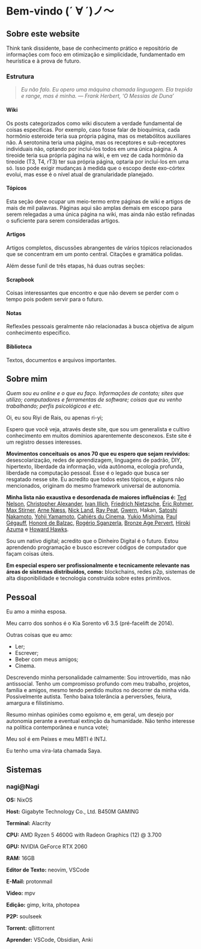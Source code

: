 # Bem-vindo (´ ∀ ´)ノ～
## Sobre este website

Think tank dissidente, base de conhecimento prático e repositório de informações com foco em otimização e simplicidade, fundamentado em heurística e à prova de futuro.

### Estrutura

>_Eu não falo. Eu opero uma máquina chamada linguagem. Ela trepida e range, mas é minha. — Frank Herbert, ‘O Messias de Duna’_

#### Wiki

Os posts categorizados como wiki discutem a verdade fundamental de coisas específicas. Por exemplo, caso fosse falar de bioquímica, cada hormônio esteroide teria sua própria página, mas os metabólitos auxiliares não. A serotonina teria uma página, mas os receptores e sub-receptores individuais não, optando por incluí-los todos em uma única página. A tireoide teria sua própria página na wiki, e em vez de cada hormônio da tireoide (T3, T4, rT3) ter sua própria página, optaria por incluí-los em uma só. Isso pode exigir mudanças à medida que o escopo deste exo-córtex evolui, mas esse é o nível atual de granularidade planejado.

#### Tópicos

Esta seção deve ocupar um meio-termo entre páginas de wiki e artigos de mais de mil palavras. Páginas aqui são amplas demais em escopo para serem relegadas a uma única página na wiki, mas ainda não estão refinadas o suficiente para serem consideradas artigos.

#### Artigos

Artigos completos, discussões abrangentes de vários tópicos relacionados que se concentram em um ponto central. Citações e gramática polidas.

Além desse funil de três etapas, há duas outras seções:

#### Scrapbook

Coisas interessantes que encontro e que não devem se perder com o tempo pois podem servir para o futuro.

#### Notas

Reflexões pessoais geralmente não relacionadas à busca objetiva de algum conhecimento específico.

#### Biblioteca

Textos, documentos e arquivos importantes.

## Sobre mim

_Quem sou eu online e o que eu faço. Informações de contato; sites que utilizo; computadores e ferramentas de software; coisas que eu venho trabalhando; perfis psicológicos e etc._

Oi, eu sou Riyi de Rais, ou apenas ri-yi;

Espero que você veja, através deste site, que sou um generalista e cultivo conhecimento em muitos domínios aparentemente desconexos. Este site é um registro desses interesses.

**Movimentos conceituais os anos 70 que eu espero que sejam revividos:** desescolarização, redes de aprendizagem, linguagens de padrão, DIY, hipertexto, liberdade da informação, vida autônoma, ecologia profunda, liberdade na computação pessoal. Esse é o legado que busca ser resgatado nesse site. Eu acredito que todos estes tópicos, e alguns não mencionados, originam do mesmo framework universal de autonomia.

**Minha lista não exaustiva e desordenada de maiores influências é:** [Ted Nelson](https://en.wikipedia.org/wiki/Ted_Nelson), [Christopher Alexander](https://en.wikipedia.org/wiki/Christopher_Alexander), [Ivan Illich](https://en.wikipedia.org/wiki/Ivan_Illich), [Friedrich Nietzsche](https://en.wikipedia.org/wiki/Philosophy_of_Friedrich_Nietzsche), [Éric Rohmer](https://en.wikipedia.org/wiki/%C3%89ric_Rohmer), [Max Stirner](https://en.wikipedia.org/wiki/Max_Stirner), [Arne Næss](https://en.wikipedia.org/wiki/Arne_N%C3%A6ss), [Nick Land](https://en.wikipedia.org/wiki/Nick_Land), [Ray Peat](https://raypeat.com/about.shtml), [Gwern](https://gwern.net/me), Hakan, [Satoshi Nakamoto](https://en.wikipedia.org/wiki/Satoshi_Nakamoto), [Yohji Yamamoto](https://en.wikipedia.org/wiki/Yohji_Yamamoto), [Cahiérs du Cinema](https://en.wikipedia.org/wiki/Cahiers_du_Cin%C3%A9ma), [Yukio Mishima](https://en.wikipedia.org/wiki/Yukio_Mishima), [Paul Gégauff](https://en.wikipedia.org/wiki/Paul_G%C3%A9gauff), [Honoré de Balzac](https://en.wikipedia.org/wiki/Honor%C3%A9_de_Balzac), [Rogério Sganzerla](https://pt.wikipedia.org/wiki/Rog%C3%A9rio_Sganzerla), [Bronze Age Pervert](https://en.wikipedia.org/wiki/Bronze_Age_Pervert), [Hiroki Azuma](https://en.wikipedia.org/wiki/Hiroki_Azuma) e [Howard Hawks](https://en.wikipedia.org/wiki/Howard_Hawks).

Sou um nativo digital; acredito que o Dinheiro Digital é o futuro. Estou aprendendo programação e busco escrever códigos de computador que façam coisas úteis.

**Em especial espero ser profissionalmente e tecnicamente relevante nas áreas de sistemas distribuídos, como:** blockchains, redes p2p, sistemas de alta disponibilidade e tecnologia construída sobre estes primitivos.

## Pessoal

Eu amo a minha esposa.

Meu carro dos sonhos é o Kia Sorento v6 3.5 (pré-facelift de 2014).

Outras coisas que eu amo:

- Ler;
- Escrever;
- Beber com meus amigos;
- Cinema.

Descrevendo minha personalidade calmamente: Sou introvertido, mas não antissocial. Tenho um compromisso profundo com meu trabalho, projetos, família e amigos, mesmo tendo perdido muitos no decorrer da minha vida. Possivelmente autista. Tenho baixa tolerância a perversões, feiura, amargura e filistinismo.

Resumo minhas opiniões como egoísmo e, em geral, um desejo por autonomia perante a eventual extinção da humanidade. Não tenho interesse na política contemporânea e nunca votei;

Meu sol é em Peixes e meu MBTI é INTJ.

Eu tenho uma vira-lata chamada Saya.

## Sistemas

### nagi@Nagi

**OS:** NixOS

**Host:** Gigabyte Technology Co., Ltd. B450M GAMING

**Terminal:** Alacrity

**CPU:** AMD Ryzen 5 4600G with Radeon Graphics (12) @ 3.700

**GPU:** NVIDIA GeForce RTX 2060

**RAM:** 16GB

**Editor de Texto:** neovim, VSCode

**E-Mail:** protonmail

**Video:** mpv

**Edição:** gimp, krita, photopea

**P2P:** soulseek

**Torrent:** qBittorrent

**Aprender:** VSCode, Obsidian, Anki